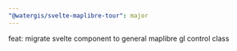 ```yaml
---
"@watergis/svelte-maplibre-tour": major
---
```


feat: migrate svelte component to general maplibre gl control class
